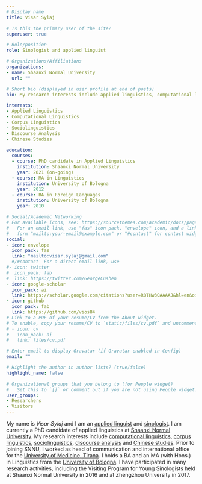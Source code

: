 ```yaml
---
# Display name
title: Visar Sylaj

# Is this the primary user of the site?
superuser: true

# Role/position
role: Sinologist and applied linguist

# Organizations/Affiliations
organizations:
- name: Shaanxi Normal University
  url: ""

# Short bio (displayed in user profile at end of posts)
bio: My research interests include applied linguistics, computational linguistics and corpus linguistics.

interests:
- Applied Linguistics
- Computational Linguistics
- Corpus Linguistics
- Sociolinguistics
- Discourse Analysis
- Chinese Studies

education:
  courses:
  - course: PhD candidate in Applied Linguistics
    institution: Shaanxi Normal University
    year: 2021 (on-going)
  - course: MA in Linguistics
    institution: University of Bologna
    year: 2012
  - course: BA in Foreign Languages
    institution: University of Bologna
    year: 2010

# Social/Academic Networking
# For available icons, see: https://sourcethemes.com/academic/docs/page-builder/#icons
#   For an email link, use "fas" icon pack, "envelope" icon, and a link in the
#   form "mailto:your-email@example.com" or "#contact" for contact widget.
social:
- icon: envelope
  icon_pack: fas
  link: "mailto:visar.sylaj@gmail.com"
  #/#contact' For a direct email link, use
#- icon: twitter
#  icon_pack: fab
#  link: https://twitter.com/GeorgeCushen
- icon: google-scholar
  icon_pack: ai
  link: https://scholar.google.com/citations?user=R8THw3QAAAAJ&hl=en&oi=sra
- icon: github
  icon_pack: fab
  link: https://github.com/vios84
# Link to a PDF of your resume/CV from the About widget.
# To enable, copy your resume/CV to `static/files/cv.pdf` and uncomment the lines below.
# - icon: cv
#   icon_pack: ai
#   link: files/cv.pdf

# Enter email to display Gravatar (if Gravatar enabled in Config)
email: ""

# Highlight the author in author lists? (true/false)
highlight_name: false

# Organizational groups that you belong to (for People widget)
#   Set this to `[]` or comment out if you are not using People widget.
user_groups:
- Researchers
- Visitors
---
```


My name is *Visar Sylaj* and I am an <a href="https://en.wikipedia.org/wiki/Applied_linguistics" target="_blank">applied linguist</a> and <a href="https://en.wikipedia.org/wiki/Sinology" target="_blank">sinologist</a>. I am currently a PhD candidate of applied linguistics at <a href="http://english.snnu.edu.cn" target="_blank">Shaanxi Normal University</a>. My research interests include <a href="https://en.wikipedia.org/wiki/Computational_linguistics" target="_blank">computational linguistics</a>, <a href="https://en.wikipedia.org/wiki/Corpus_linguistics" target="_blank">corpus linguistics</a>, <a href="https://en.wikipedia.org/wiki/Sociolinguistics" target="_blank">sociolinguistics</a>, <a href="https://en.wikipedia.org/wiki/Discourse_analysis" target="_blank">discourse analysis</a> and <a href="https://en.wikipedia.org/wiki/Sinology" target="_blank">Chinese studies</a>. Prior to joining SNNU, I worked as head of communication and international office for the <a href="https://www.umed.edu.al" target="_blank">University of Medicine, Tirana</a>. I holds a BA and an MA (with Hons.) in Linguistics from the <a href="https://www.unibo.it" target="_blank">University of Bologna</a>. I have participated in many research activities, including the Visiting Program for Young Sinologists held at Shaanxi Normal University in 2016 and at Zhengzhou University in 2017. 
